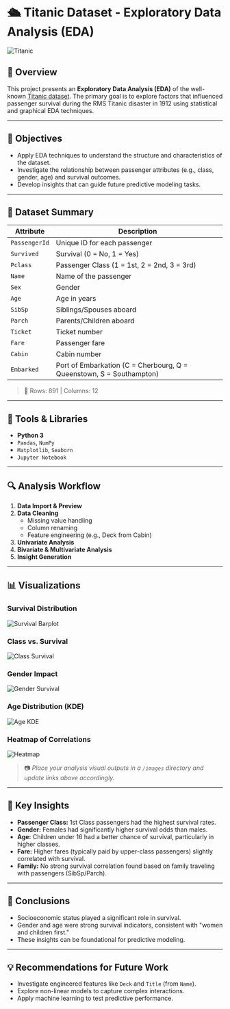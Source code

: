 # 🛳️ Titanic Dataset - Exploratory Data Analysis (EDA)

![Titanic](https://github.com/Cef777/Exploratory-Data-Analysis/blob/main/Screenshot%202025-05-23%20204012.png)

## 📘 Overview

This project presents an **Exploratory Data Analysis (EDA)** of the well-known [Titanic dataset](https://www.kaggle.com/datasets/yasserh/titanic-dataset/data). The primary goal is to explore factors that influenced passenger survival during the RMS Titanic disaster in 1912 using statistical and graphical EDA techniques.

---

## 📌 Objectives

- Apply EDA techniques to understand the structure and characteristics of the dataset.
- Investigate the relationship between passenger attributes (e.g., class, gender, age) and survival outcomes.
- Develop insights that can guide future predictive modeling tasks.

---

## 📂 Dataset Summary

| Attribute        | Description |
|------------------|-------------|
| `PassengerId`    | Unique ID for each passenger |
| `Survived`       | Survival (0 = No, 1 = Yes) |
| `Pclass`         | Passenger Class (1 = 1st, 2 = 2nd, 3 = 3rd) |
| `Name`           | Name of the passenger |
| `Sex`            | Gender |
| `Age`            | Age in years |
| `SibSp`          | Siblings/Spouses aboard |
| `Parch`          | Parents/Children aboard |
| `Ticket`         | Ticket number |
| `Fare`           | Passenger fare |
| `Cabin`          | Cabin number |
| `Embarked`       | Port of Embarkation (C = Cherbourg, Q = Queenstown, S = Southampton) |

> 🧮 Rows: 891 | Columns: 12

---

## 🧪 Tools & Libraries

- **Python 3**
- `Pandas`, `NumPy`
- `Matplotlib`, `Seaborn`
- `Jupyter Notebook`

---

## 🔍 Analysis Workflow

1. **Data Import & Preview**
2. **Data Cleaning**
   - Missing value handling
   - Column renaming
   - Feature engineering (e.g., Deck from Cabin)
3. **Univariate Analysis**
4. **Bivariate & Multivariate Analysis**
5. **Insight Generation**

---

## 📊 Visualizations

### Survival Distribution
![Survival Barplot](images/survival_distribution.png)

### Class vs. Survival
![Class Survival](https://github.com/Cef777/Exploratory-Data-Analysis/blob/main/Survival%20Distribution.png)

### Gender Impact
![Gender Survival](https://github.com/Cef777/Exploratory-Data-Analysis/blob/main/Gender%20Impact.png)

### Age Distribution (KDE)
![Age KDE](https://github.com/Cef777/Exploratory-Data-Analysis/blob/main/Age%20Distribution.png)

### Heatmap of Correlations
![Heatmap](https://github.com/Cef777/Exploratory-Data-Analysis/blob/main/Heatmap%20Correlations.png)

> 📷 _Place your analysis visual outputs in a `/images` directory and update links above accordingly._

---

## 🧠 Key Insights

- **Passenger Class:** 1st Class passengers had the highest survival rates.
- **Gender:** Females had significantly higher survival odds than males.
- **Age:** Children under 16 had a better chance of survival, particularly in higher classes.
- **Fare:** Higher fares (typically paid by upper-class passengers) slightly correlated with survival.
- **Family:** No strong survival correlation found based on family traveling with passengers (SibSp/Parch).

---

## 📌 Conclusions

- Socioeconomic status played a significant role in survival.
- Gender and age were strong survival indicators, consistent with "women and children first."
- These insights can be foundational for predictive modeling.

---

## 💡 Recommendations for Future Work

- Investigate engineered features like `Deck` and `Title` (from `Name`).
- Explore non-linear models to capture complex interactions.
- Apply machine learning to test predictive performance.

